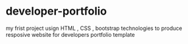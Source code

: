 # developer-portfolio
my frist project usign HTML , CSS , bootstrap technologies to produce resposive website for developers portfolio template

